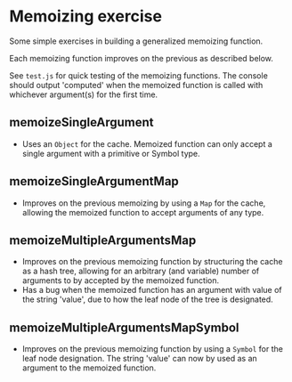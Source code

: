 # Memoizing exercise

Some simple exercises in building a generalized memoizing function.

Each memoizing function improves on the previous as described below.

See `test.js` for quick testing of the memoizing functions. The console should output 'computed' when the memoized function is called with whichever argument(s) for the first time.

## memoizeSingleArgument

- Uses an `Object` for the cache. Memoized function can only accept a single argument with a primitive or Symbol type.

## memoizeSingleArgumentMap

- Improves on the previous memoizing by using a `Map` for the cache, allowing the memoized function to accept arguments of any type.

## memoizeMultipleArgumentsMap

- Improves on the previous memoizing function by structuring the cache as a hash tree, allowing for an arbitrary (and variable) number of arguments to by accepted by the memoized function.
- Has a bug when the memoized function has an argument with value of the string 'value', due to how the leaf node of the tree is designated.

## memoizeMultipleArgumentsMapSymbol

- Improves on the previous memoizing function by using a `Symbol` for the leaf node designation. The string 'value' can now by used as an argument to the memoized function.
